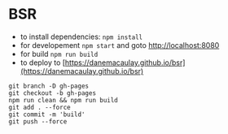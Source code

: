 # BSR

- to install dependencies: `npm install`
- for developement `npm start` and goto [http://localhost:8080](http://localhost:8080)
- for build `npm run build`
- to deploy to [https://danemacaulay.github.io/bsr](https://danemacaulay.github.io/bsr)

```
git branch -D gh-pages
git checkout -b gh-pages
npm run clean && npm run build
git add . --force
git commit -m 'build'
git push --force
```